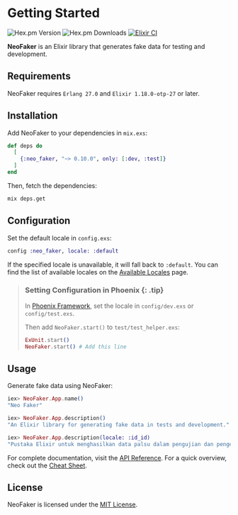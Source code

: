 # Getting Started

![Hex.pm Version](https://img.shields.io/hexpm/v/neo_faker) ![Hex.pm Downloads](https://img.shields.io/hexpm/dt/neo_faker) [![Elixir CI](https://github.com/muzhawir/neo_faker/actions/workflows/build.yml/badge.svg)](https://github.com/muzhawir/neo_faker/actions/workflows/build.yml)

**NeoFaker** is an Elixir library that generates fake data for testing and development.

## Requirements

NeoFaker requires `Erlang 27.0` and `Elixir 1.18.0-otp-27` or later.

## Installation

Add NeoFaker to your dependencies in `mix.exs`:

```elixir
def deps do
  [
    {:neo_faker, "~> 0.10.0", only: [:dev, :test]}
  ]
end
```

Then, fetch the dependencies:

```sh
mix deps.get
```

## Configuration

Set the default locale in `config.exs`:

```elixir
config :neo_faker, locale: :default
```

If the specified locale is unavailable, it will fall back to `:default`.
You can find the list of available locales on the [Available Locales](https://hexdocs.pm/neo_faker/available-locales.html) page.

> ### Setting Configuration in Phoenix {: .tip}
>
> In [Phoenix Framework](https://hexdocs.pm/phoenix), set the locale in `config/dev.exs` or
> `config/test.exs`.
>
> Then add `NeoFaker.start()` to `test/test_helper.exs`:
>
> ```elixir
> ExUnit.start()
> NeoFaker.start() # Add this line
> ```

## Usage

Generate fake data using NeoFaker:

```elixir
iex> NeoFaker.App.name()
"Neo Faker"

iex> NeoFaker.App.description()
"An Elixir library for generating fake data in tests and development."

iex> NeoFaker.App.description(locale: :id_id)
"Pustaka Elixir untuk menghasilkan data palsu dalam pengujian dan pengembangan."
```

For complete documentation, visit the [API Reference](https://hexdocs.pm/neo_faker/api-reference.html).
For a quick overview, check out the [Cheat Sheet](https://hexdocs.pm/neo_faker/cheat.html).

## License

NeoFaker is licensed under the [MIT License](https://github.com/muzhawir/neo_faker/blob/main/LICENSE.md).
